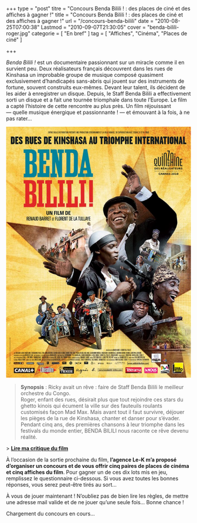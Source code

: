 +++
type = "post"
titre = "Concours Benda Bilili ! : des places de ciné et des affiches à gagner !"
title = "Concours Benda Bilili ! : des places de ciné et des affiches à gagner !"
url = "/concours-benda-bilili"
date = "2010-08-25T07:00:38"
Lastmod = "2010-09-07T21:30:05"
cover = "benda-bilili-roger.jpg"
categorie = [ "En bref" ]
tag = [ "Affiches", "Cinéma", "Places de ciné" ]

+++

<p><em>Benda Bilili !</em> est un documentaire passionnant sur un miracle comme il en survient peu. Deux réalisateurs français découvrent dans les rues de Kinshasa un improbable groupe de musique composé quasiment exclusivement d&rsquo;handicapés sans-abris qui jouent sur des instruments de fortune, souvent construits eux-mêmes. Devant leur talent, ils décident de les aider à enregistrer un disque. Depuis, le Staff Benda Bilili a effectivement sorti un disque et a fait une tournée triomphale dans toute l&rsquo;Europe. Le film a capté l&rsquo;histoire de cette rencontre au plus près. Un film réjouissant — quelle musique énergique et passionnante ! — et émouvant à la fois, à ne pas rater…</p>
<div style="text-align: center;"><a href="http://www.allocine.fr/film/fichefilm_gen_cfilm=180606.html"><img src="benda-bilili-barret-tullaye.jpg" alt="" /></a></div>
<blockquote>
<p><strong>Synopsis</strong> : Ricky avait un rêve : faire de Staff Benda Bilili le meilleur orchestre du Congo.<br />
Roger, enfant des rues, désirait plus que tout rejoindre ces stars du ghetto kinois qui écument la ville sur des fauteuils roulants customisés façon Mad Max. Mais avant tout il faut survivre, déjouer les pièges de la rue de Kinshasa, chanter et danser pour s&rsquo;évader. Pendant cinq ans, des premières chansons à leur triomphe dans les festivals du monde entier, BENDA BILILI nous raconte ce rêve devenu réalité.</p>
</blockquote>
<p>&gt; <strong><a href="http://voiretmanger.fr/2010/07/29/benda-bilili-barret-tullaye/">Lire ma critique du film</a></strong></p>
<p>À l&rsquo;occasion de la sortie prochaine du film, <strong>l&rsquo;agence Le-K m&rsquo;a proposé d&rsquo;organiser un concours et de vous offrir cinq paires de places de cinéma et cinq affiches du film</strong>. Pour gagner un de ces dix lots mis en jeu, remplissez le questionnaire ci-dessous. Si vous avez toutes les bonnes réponses, vous serez peut-être tirés au sort…</p>
<p>À vous de jouer maintenant ! N&rsquo;oubliez pas de bien lire les règles, de mettre une adresse mail valide et de ne jouer qu&rsquo;une seule fois… Bonne chance !</p>
<p>Chargement du concours en cours&#8230;</p>

